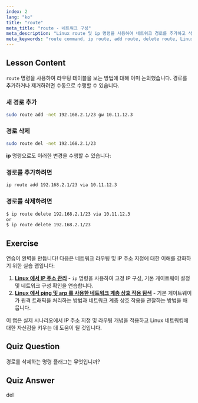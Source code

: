 ```yaml
---
index: 2
lang: "ko"
title: "route"
meta_title: "route - 네트워크 구성"
meta_description: "Linux route 및 ip 명령을 사용하여 네트워크 경로를 추가하고 삭제하는 방법을 배웁니다. 초보자 및 중급 사용자를 위한 라우팅 테이블 관리를 이해합니다."
meta_keywords: "route command, ip route, add route, delete route, Linux networking, routing table, Linux tutorial, beginner guide"
---
```


## Lesson Content

`route` 명령을 사용하여 라우팅 테이블을 보는 방법에 대해 이미 논의했습니다. 경로를 추가하거나 제거하려면 수동으로 수행할 수 있습니다.

### 새 경로 추가

```bash
sudo route add -net 192.168.2.1/23 gw 10.11.12.3
```

### 경로 삭제

```bash
sudo route del -net 192.168.2.1/23
```

**ip** 명령으로도 이러한 변경을 수행할 수 있습니다:

### 경로를 추가하려면

```bash
ip route add 192.168.2.1/23 via 10.11.12.3
```

### 경로를 삭제하려면

```bash
$ ip route delete 192.168.2.1/23 via 10.11.12.3
or
$ ip route delete 192.168.2.1/23
```

## Exercise

연습이 완벽을 만듭니다! 다음은 네트워크 라우팅 및 IP 주소 지정에 대한 이해를 강화하기 위한 실습 랩입니다:

1. **[Linux 에서 IP 주소 관리](https://labex.io/ko/labs/comptia-manage-ip-addressing-in-linux-592736)** - `ip` 명령을 사용하여 고정 IP 구성, 기본 게이트웨이 설정 및 네트워크 구성 확인을 연습합니다.
2. **[Linux 에서 ping 및 arp 를 사용한 네트워크 계층 상호 작용 탐색](https://labex.io/ko/labs/comptia-explore-network-layer-interaction-with-ping-and-arp-in-linux-592746)** - 기본 게이트웨이가 원격 트래픽을 처리하는 방법과 네트워크 계층 상호 작용을 관찰하는 방법을 배웁니다.

이 랩은 실제 시나리오에서 IP 주소 지정 및 라우팅 개념을 적용하고 Linux 네트워킹에 대한 자신감을 키우는 데 도움이 될 것입니다.

## Quiz Question

경로를 삭제하는 명령 플래그는 무엇입니까?

## Quiz Answer

del
